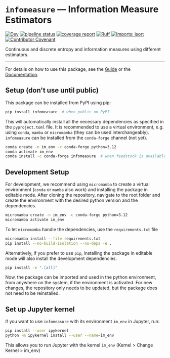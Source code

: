 # `infomeasure` — Information Measure Estimators

[![Dev](https://img.shields.io/badge/docs-dev-blue.svg)](https://cbueth.de/infomeasure/)
[![pipeline status](https://gitlab.ifisc.uib-csic.es/carlson/infomeasure/badges/main/pipeline.svg)](https://gitlab.ifisc.uib-csic.es/carlson/infomeasure/-/pipelines?page=1&scope=all&ref=main)
[![coverage report](https://gitlab.ifisc.uib-csic.es/carlson/infomeasure/badges/main/coverage.svg)](https://gitlab.ifisc.uib-csic.es/carlson/infomeasure/-/commits/main)
[![Ruff](https://img.shields.io/endpoint?url=https://raw.githubusercontent.com/astral-sh/ruff/main/assets/badge/v2.json)](https://github.com/astral-sh/ruff)
[![Imports: isort](https://img.shields.io/badge/%20imports-isort-%231674b1?style=flat&labelColor=ef8336)](https://pycqa.github.io/isort/)
[![Contributor Covenant](https://img.shields.io/badge/Contributor%20Covenant-1.2-4baaaa.svg)](code_of_conduct.md)

Continuous and discrete entropy and information measures using different estimators.

---

For details on how to use this package, see the
[Guide](https://cbueth.de/infomeasure/guide/) or
the [Documentation](https://cbueth.de/infomeasure/).

## Setup (don't use until public)

This package can be installed from PyPI using pip:

```bash
pip install infomeasure  # when public on PyPI
```

This will automatically install all the necessary dependencies as specified in the
`pyproject.toml` file. It is recommended to use a virtual environment, e.g. using
`conda`, `mamba` or `micromamba` (they can be used interchangeably).
`infomeasure` can be installed from the `conda-forge` channel (not yet).

```bash
conda create -n im_env -c conda-forge python=3.12
conda activate im_env
conda install -c conda-forge infomeasure  # when feedstock is available
```

## Development Setup

For development, we recommend using `micromamba` to create a virtual
environment (`conda` or `mamba` also work)
and installing the package in editable mode.
After cloning the repository, navigate to the root folder and
create the environment with the desired python version and the dependencies.

```bash
micromamba create -n im_env -c conda-forge python=3.12
micromamba activate im_env
```

To let `micromamba` handle the dependencies, use the `requirements.txt` file

```bash
micromamba install --file requirements.txt
pip install --no-build-isolation --no-deps -e .
```

Alternatively, if you prefer to use `pip`, installing the package in editable mode will
also install the
development dependencies.

```bash
pip install -e ".[all]"
```

Now, the package can be imported and used in the python environment, from anywhere on
the system, if the environment is activated.
For new changes, the repository only needs to be updated, but the package does not need
to be reinstalled.

## Set up Jupyter kernel

If you want to use `infomeasure` with its environment `im_env` in Jupyter, run:

```bash
pip install --user ipykernel
python -m ipykernel install --user --name=im_env
```

This allows you to run Jupyter with the kernel `im_env` (Kernel > Change Kernel >
im_env)
